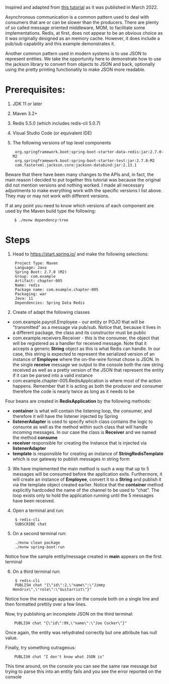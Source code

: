 Inspired and adapted from [this tutorial](https://spring.io/guides/gs/messaging-redis/) as it was published in March 2022.

Asynchronous communication is a common pattern used to deal with consumers that are
or can be slower than the producers.  There are plenty of so called message oriented
middleware, MOM, to facilitate some implementations.  Redis, at first, does not appear to be an obvious choice as it was originally designed as an memory cache. However, it does include a pub/sub capability and this example demonstrates it.

Another common pattern used in modern systems is to use JSON to represent entities.  We take the opportunity here to demonstrate how to use the jackson library to convert from objects to JSON and back, optionally using the pretty printing functionatily to make JSON more readable.

# Prerequisites:
1. JDK 11 or later
2. Maven 3.2+
3. Redis 5.5.0 (which includes redis-cli 5.0.7)
4. Visual Studio Code (or equivalent IDE)
5. The following versions of top level components

        org.springframework.boot:spring-boot-starter-data-redis:jar:2.7.0-M2
        org.springframework.boot:spring-boot-starter-test:jar:2.7.0-M2
        com.fasterxml.jackson.core:jackson-databind:jar:2.13.1

Beware that there have been many changes to the APIs and, in fact, the main reason I decided to put together this tutorial was because the original did not mention versions and nothing worked.  I made all necessary adjustments to make everything work with the specific versions I list above.  They may or may not work with different versions.

If at any point you need to know which versions of each component are used by the Maven build type the following:

        $ ./mvnw dependency:tree


# Steps
1. Head to https://start.spring.io/ and make the following selections:

        Project Type: Maven
        Language: Java
        Spring Boot: 2.7.0 (M2)
        Group: com.example
        Artifact: chapter-005
        Name: redis
        Package name: com.example.chapter-005
        Packaging: war
        Java: 11
        Dependencies: Spring Data Redis

2. Create of adapt the following classes

+ com.example.payroll.Employee - our entity or POJO that will be "transmitted" as a message via pub/sub. Notice that, because it lives in a different package, the class and its constructor must be public
+ com.example.receivers.Receiver - this is the consumer, the object that will be registered as a handler for received message.  Note that it accepts a generic __String__ object as this is what Redis can handle.  In our case, this string is expected to represent the serialized version of an instance of __Employee__ where the on-the-wire format chose is JSON.  In the single __receive__ message we output to the console both the raw string received as well as a pretty version of the JSON that represent the entity if it can be parsed into a valid instance
+ com.example.chapter-005.RedisApplication is where most of the action happens. Remember that it is acting as both the producer and consumer therefore the code is nearly twice as long as it needs to be

Four beans are created in __RedisApplication__ by the following methods:

+ __container__ is what will contain the listening loop, the consumer, and therefore it will have the listener injected by Spring
+ __listenerAdapter__ is used to specify which class contains the logic to consume as well as the method within such class that will handle incoming messages. In our case the class is __Receiver__ and we named the method __consume__
+ __receiver__ responsible for creating the instance that is injected via __listenerAdapter__
+ __template__ is responsible for creating an instance of __StringRedisTemplate__ which is our gateway to publish messages in string form

3. We have implemented the main method is such a way that up to 5 messages will be consumed before the application exits.  Furthermore, it will create an instance of __Employee__, convert it to a __String__ and publish it via the template object created earlier.  Notice that the __container__ method explicitly hardcoded the name of the channel to be used to "chat".  The loop exists only to hold the application running until the 5 messages have been received.

4. Open a terminal and run:

        $ redis-cli
        SUBSCRIBE chat

5. On a second terminal run:

        ./mvnw clean package
        ./mvnw spring-boot:run

Notice how the sample entity/message created in __main__ appears on the first terminal

6. On a third terminal run:

        $ redis-cli
        PUBLISH chat "{\"id\":2,\"name\":\"Jimmy Hendrix\",\"role\":\"Guitarrist\"}"

Notice how the message appears on the console both on a single line and then formatted prettily over a few lines.

Now, try publishing an incomplete JSON on the third terminal:

        PUBLISH chat "{\"id\":99,\"name\":\"Joe Cocker\"}"

Once again, the entity was rehydrated correctly but one attribute has null value.

Finally, try something outrageous:

        PUBLISH chat "I don't know what JSON is"

This time around, on the console you can see the same raw message but trying to parse this into an entity fails and you see the error reported on the console
        